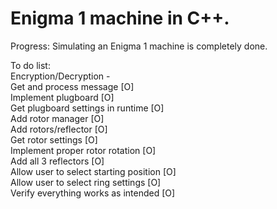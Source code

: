 # Enigma 1 machine in C++.
Progress: Simulating an Enigma 1 machine is completely done.

To do list:  
Encryption/Decryption -  
Get and process message [O]  
Implement plugboard [O]  
Get plugboard settings in runtime [O]  
Add rotor manager [O]  
Add rotors/reflector [O]  
Get rotor settings [O]  
Implement proper rotor rotation [O]    
Add all 3 reflectors [O]  
Allow user to select starting position [O]  
Allow user to select ring settings [O]  
Verify everything works as intended [O]  
